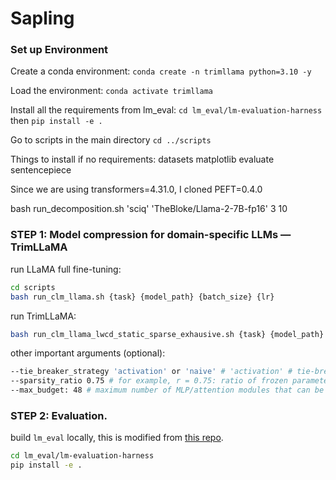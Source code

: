 # Sapling
### Set up Environment
Create a conda environment: ``conda create -n trimllama python=3.10 -y``

Load the environment: ``conda activate trimllama``

Install all the requirements from lm_eval: ``cd lm_eval/lm-evaluation-harness`` then ``pip install -e .``

Go to scripts in the main directory ``cd ../scripts``

Things to install if no requirements:
datasets
matplotlib
evaluate
sentencepiece

Since we are using transformers=4.31.0, I cloned PEFT=0.4.0

bash run_decomposition.sh 'sciq' 'TheBloke/Llama-2-7B-fp16' 3 10

### STEP 1: Model compression for domain-specific LLMs — TrimLLaMA

run LLaMA full fine-tuning:
```bash
cd scripts
bash run_clm_llama.sh {task} {model_path} {batch_size} {lr}
```

run TrimLLaMA:
```bash
bash run_clm_llama_lwcd_static_sparse_exhausive.sh {task} {model_path} {batch_size} {lr} {trial_number}
```

other important arguments (optional):
```bash
--tie_breaker_strategy 'activation' or 'naive' # 'activation' # tie-breaker strategy for layer dropping: naive that drops the one in the front or activation-based that drops the one with max activation norm.
--sparsity_ratio 0.75 # for example, r = 0.75: ratio of frozen parameters vs. trainable parameters.
--max_budget: 48 # maximum number of MLP/attention modules that can be removed before exiting.
```

### STEP 2: Evaluation.

build `lm_eval` locally, this is modified from [this repo](https://github.com/EleutherAI/lm-evaluation-harness).
```bash
cd lm_eval/lm-evaluation-harness
pip install -e .
```
